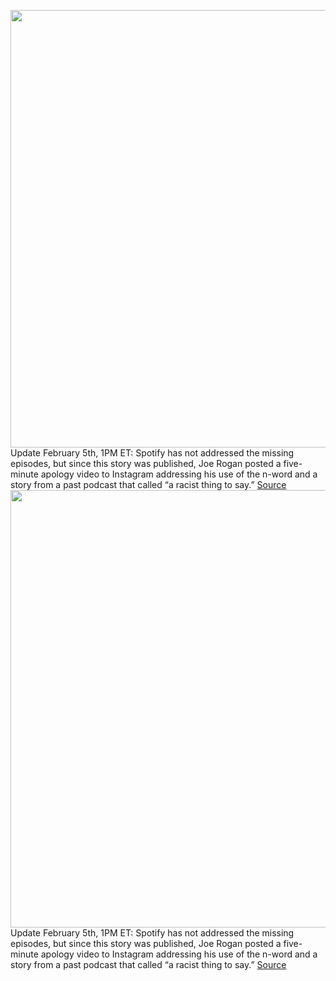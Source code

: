 <img src='https://cdn.vox-cdn.com/thumbor/_Rt6D4mK0QyxopvAQ5YWMoBPCqE=/0x0:2040x1360/1200x800/filters:focal(857x517:1183x843)/cdn.vox-cdn.com/uploads/chorus_image/image/70473868/acastro_180213_1777_0003.0.jpg' width='700px' /><br/>
Update February 5th, 1PM ET: Spotify has not addressed the missing episodes, but since this story was published, Joe Rogan posted a five-minute apology video to Instagram addressing his use of the n-word and a story from a past podcast that called “a racist thing to say.”
<a href='https://www.theverge.com/22918697/joe-rogan-experience-podcast-episodes-disappear-controversy'> Source <a/><img src='https://cdn.vox-cdn.com/thumbor/_Rt6D4mK0QyxopvAQ5YWMoBPCqE=/0x0:2040x1360/1200x800/filters:focal(857x517:1183x843)/cdn.vox-cdn.com/uploads/chorus_image/image/70473868/acastro_180213_1777_0003.0.jpg' width='700px' /><br/>
Update February 5th, 1PM ET: Spotify has not addressed the missing episodes, but since this story was published, Joe Rogan posted a five-minute apology video to Instagram addressing his use of the n-word and a story from a past podcast that called “a racist thing to say.”
<a href='https://www.theverge.com/22918697/joe-rogan-experience-podcast-episodes-disappear-controversy'> Source <a/>